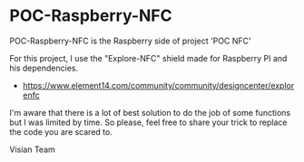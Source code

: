 # POC-Raspberry-NFC

POC-Raspberry-NFC is the Raspberry side of project 'POC NFC'

For this project, I use the "Explore-NFC" shield made for Raspberry PI and his dependencies.
 - https://www.element14.com/community/community/designcenter/explorenfc

I'm aware that there is a lot of best solution to do the job of some functions but I was limited by time.
So please, feel free to share your trick to replace the code you are scared to.


Visian Team